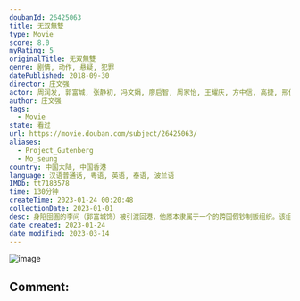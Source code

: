 ```yaml
---
doubanId: 26425063
title: 无双無雙
type: Movie
score: 8.0
myRating: 5
originalTitle: 无双無雙
genre: 剧情, 动作, 悬疑, 犯罪
datePublished: 2018-09-30
director: 庄文强
actor: 周润发, 郭富城, 张静初, 冯文娟, 廖启智, 周家怡, 王耀庆, 方中信, 高捷, 邢佳栋, 张松枝, 张建声, 吴嘉龙, 孙佳君, 林嘉华, 梁健平, 钟溥敏, 安吉·阿维斯塔, 何国男, 吴文舜, 梁国坚, 章豪杰
author: 庄文强
tags:
  - Movie
state: 看过
url: https://movie.douban.com/subject/26425063/
aliases:
  - Project_Gutenberg
  - Mo_seung
country: 中国大陆, 中国香港
language: 汉语普通话, 粤语, 英语, 泰语, 波兰语
IMDb: tt7183578
time: 130分钟
createTime: 2023-01-24 00:20:48
collectionDate: 2023-01-01
desc: 身陷囹圄的李问（郭富城饰）被引渡回港，他原本隶属于一个的跨国假钞制贩组织。该组织曾犯下过多宗恶性案件，而首脑“画家”不仅始终逍遥法外，连真面目都没人知道。为了逼迫李问吐露“画家”真实身份，警方不惜用...
date created: 2023-01-24
date modified: 2023-03-14
---
```


![image](p2535260806.jpg)

Comment:
---

